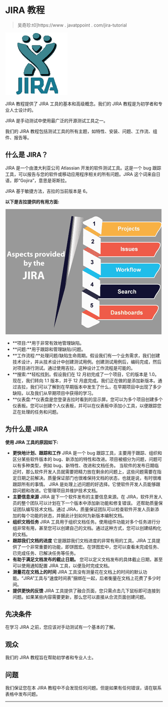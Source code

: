# JIRA 教程

> 吴奇珍:t0]https://www . javatppoint . com/jira-tutorial

![JIRA Tutorial](img/48596bfc359c6fc99785170e90223bdc.png)

JIRA 教程提供了 JIRA 工具的基本和高级概念。我们的 JIRA 教程是为初学者和专业人士设计的。

JIRA 是手动测试中使用最广泛的开源测试工具之一。

我们的 JIRA 教程包括测试工具的所有主题，如特性、安装、问题、工作流、组件、报告等。

## 什么是 JIRA？

JIRA 是一个由澳大利亚公司 Atlassian 开发的软件测试工具。这是一个 bug 跟踪工具，可以报告与您的软件或移动应用程序相关的所有问题。JIRA 这个词来自日语，即“Gojira”，意思是哥斯拉。

JIRA 基于敏捷方法，吉拉的当前版本是 6。

**以下是吉拉提供的有用方面:**

![JIRA](img/c6acda844d07b85890ad5c9402babdc2.png)

*   **项目:**用于非常有效地管理缺陷。
*   **问题:**用于跟踪和管理缺陷/问题。
*   **工作流程:**处理问题/缺陷生命周期。假设我们有一个业务需求，我们创建技术设计，并从技术设计中创建测试用例。创建测试用例后，编码完成，然后对项目进行测试。通过使用吉拉，这种设计工作流程是可能的。
*   **搜索:**轻松找到。假设我们在 12 月初完成了一个项目，它的版本是 1.0。现在，我们转向 1.1 版本，并于 12 月底完成。我们正在做的是添加新版本。通过吉拉，我们可以了解到在早期版本中发生了什么，在早期项目中出现了多少缺陷，以及我们从早期项目中获得的学习。
*   **仪表盘:**仪表盘是您登录吉拉时看到的显示屏。您可以为多个项目创建多个仪表板。您可以创建个人仪表板，并可以在仪表板中添加小工具，以便跟踪您正在处理的任务和问题。

## 为什么是 JIRA

**使用 JIRA 工具的原因如下:**

*   **更快地计划、跟踪和工作**
    JIRA 是一个 bug 跟踪工具，主要用于跟踪、组织和区分某些软件版本的 bug、新添加的特性和改进。项目被细分为问题，问题可以有多种类型，例如 bug、新特性、改进和文档任务。
    当软件的发布日期临近时，那么软件开发人员就需要把精力放在剩余的问题上，这些问题需要在指定日期之前解决。质量保证部门也很难保持文档的状态，也就是说，有时很难跟踪所有的事情。
    JIRA 是处理上述问题的好选择。它使软件开发人员能够跟踪问题和改进。它管理项目并维护技术文档。
*   **主要信息来源**
    JIRA 是下一个软件发布的主要信息来源。在 JIRA，软件开发人员的整个团队可以计划在下一个版本中添加新功能和修复错误。
    还帮助质量保证团队编写技术文档。通过 JIRA，质量保证团队可以检查软件开发人员新添加的每个功能的状态，并据此计划如何为新版本编制文档。
*   **组织文档任务**
    JIRA 工具用于组织文档任务。使用组件功能对多个任务进行分组非常有用，甚至您可以创建自己的文档。通过这种方式，您可以创建结构化的文档。
*   **跟踪我们文档的进度**
    它是跟踪我们文档进度的非常有用的工具。JIRA 工具提供了一个非常重要的功能，即饼图宏。在饼图宏中，您可以查看未完成任务、已完成任务、已解决任务等任务。
*   **有助于满足文档发布的截止日期。**
    您可以定义文档发布的具体截止日期，甚至可以使用通知配置 JIRA 工具，以便及时完成文档。
*   **测量花在文档上的时间**
    JIRA 工具没有测量花在文档上的时间的默认功能。“JIRA”工具与“速度时间表”捆绑在一起，后者衡量在文档上花费了多少时间。
*   **提供更快的反馈**
    JIRA 工具提供了融合页面，您只需点击几下鼠标即可连接到问题。如果某些内容需要更新，那么您可以直接从合流页面创建问题。

## 先决条件

在学习 JIRA 之前，您应该对手动测试有一个基本的了解。

## 观众

我们的 JIRA 教程旨在帮助初学者和专业人士。

## 问题

我们保证您在本 JIRA 教程中不会发现任何问题。但是如果有任何错误，请在联系表格中发布问题。

* * *